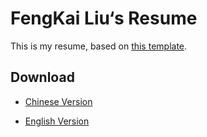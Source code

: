 # FengKai Liu‘s Resume 

This is my resume, based on [this template](https://github.com/billryan/resume).

## Download

* [Chinese Version](resume-zh_CN.pdf)

* [English Version](resume.pdf)

  ​